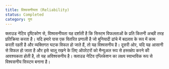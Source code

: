 ```yaml
---
title: विश्वसनीयता (Reliability)
status: Completed
category: गुण
---
```


क्लाउड नेटिव दृष्टिकोण से, विश्वसनीयता यह दर्शाती है कि सिस्टम विफलताओं के प्रति कितनी अच्छी तरह प्रतिक्रिया करता है। यदि हमारे पास एक वितरित प्रणाली है जो बुनियादी ढांचे में बदलाव के रूप में काम करती रहती है और व्यक्तिगत घटक विफल हो जाते हैं, तो यह विश्वसनीय है। दूसरी ओर, यदि यह आसानी से विफल हो जाता है और इसे चालू रखने के लिए ऑपरेटरों को मैन्युअल रूप से हस्तक्षेप करने की आवश्यकता होती है, तो यह अविश्वसनीय है। क्लाउड नेटिव एप्लिकेशन का लक्ष्य स्वाभाविक रूप से विश्वसनीय सिस्टम बनाना है।
